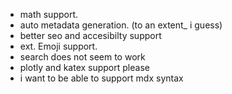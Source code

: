 - math support.
- auto metadata generation. (to an extent_ i guess)
- better seo and accesibilty support
- ext. Emoji support.
- search does not seem to work
- plotly and katex support please 
- i want to be able to support mdx syntax
